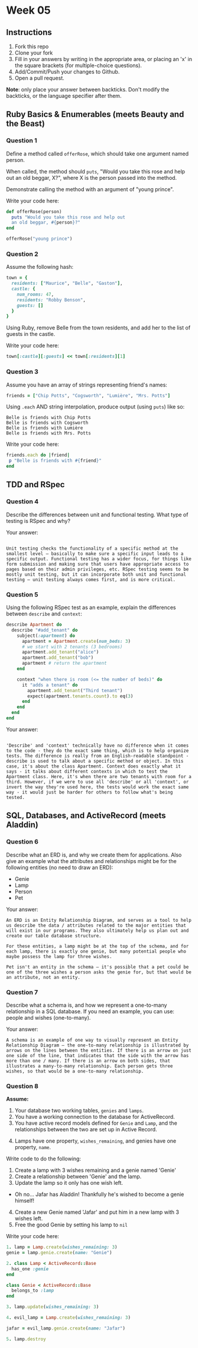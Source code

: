 # Week 05

## Instructions

1. Fork this repo
2. Clone your fork
3. Fill in your answers by writing in the appropriate area, or placing an 'x' in
the square brackets (for multiple-choice questions).
4. Add/Commit/Push your changes to Github.
5. Open a pull request.

**Note**: only place your answer between backticks. Don't modify the backticks,
or the language specifier after them.

## Ruby Basics & Enumerables (meets Beauty and the Beast)

### Question 1

Define a method called `offerRose`, which should take one argument named person.

When called, the method should `puts`, "Would you take this rose and help out
an old beggar, X?", where X is the person passed into the method.

Demonstrate calling the method with an argument of "young prince".

Write your code here:
```ruby
def offerRose(person)
  puts "Would you take this rose and help out
  an old beggar, #{person}?"
end

offerRose("young prince")
```

### Question 2

Assume the following hash:

```ruby
town = {
  residents: ["Maurice", "Belle", "Gaston"],
  castle: {
    num_rooms: 47,
    residents: "Robby Benson",
    guests: []
  }
}
```

Using Ruby, remove Belle from the town residents, and
add her to the list of guests in the castle.

Write your code here:
```ruby
town[:castle][:guests] << town[:residents][1]
```

### Question 3

Assume you have an array of strings representing friend's names:

```ruby
friends = ["Chip Potts", "Cogsworth", "Lumière", "Mrs. Potts"]
```

Using `.each` AND string interpolation, produce output (using `puts`) like so:

```
Belle is friends with Chip Potts
Belle is friends with Cogsworth
Belle is friends with Lumière
Belle is friends with Mrs. Potts
```

Write your code here:
```ruby
friends.each do |friend|
 p "Belle is friends with #{friend}"
end
```

## TDD and RSpec

### Question 4

Describe the differences between unit and functional testing. What type of testing is RSpec and why?

Your answer:
```text

Unit testing checks the functionality of a specific method at the smallest level – basically to make sure a specific input leads to a specific output. Functional testing has a wider focus, for things like form submission and making sure that users have appropriate access to pages based on their admin privileges, etc. RSpec testing seems to be mostly unit testing, but it can incorporate both unit and functional testing – unit testing always comes first, and is more critical.
```

### Question 5

Using the following RSpec test as an example, explain the differences between `describe` and `context`:

```ruby
describe Apartment do
  describe "#add_tenant" do
    subject(:apartment) do
      apartment = Apartment.create(num_beds: 3)
      # we start with 2 tenants (3 bedrooms)
      apartment.add_tenant("alice")
      apartment.add_tenant("bob")
      apartment # return the apartment
    end

    context "when there is room (<= the number of beds)" do
      it "adds a tenant" do
        apartment.add_tenant("Third tenant")
        expect(apartment.tenants.count).to eq(3)
      end
    end
  end
end
```

Your answer:
```text

'Describe' and 'context' technically have no difference when it comes to the code - they do the exact same thing, which is to help organize tests. The difference is really from an English-readable standpoint - describe is used to talk about a specific method or object. In this case, it's about the class Apartment. Context does exactly what it says - it talks about different contexts in which to test the Apartment class. Here, it's when there are two tenants with room for a third. However, if we were to use all 'describe' or all 'context', or invert the way they're used here, the tests would work the exact same way - it would just be harder for others to follow what's being tested.
```

## SQL, Databases, and ActiveRecord (meets Aladdin)

### Question 6

Describe what an ERD is, and why we create them for applications. Also give an
example what the attributes and relationships might be for the following
entities (no need to draw an ERD):
<!-- Maybe clarify whether they're meant to give relationships between all four entities or... -->
* Genie
* Lamp
* Person
* Pet

Your answer:
```
An ERD is an Entity Relationship Diagram, and serves as a tool to help us describe the data / attributes related to the major entities that will exist in our programs. They also ultimately help us plan out and create our table database structure.  

For these entities, a lamp might be at the top of the schema, and for each lamp, there is exactly one genie, but many potential people who maybe possess the lamp for three wishes.

Pet isn't an entity in the schema – it's possible that a pet could be one of the three wishes a person asks the genie for, but that would be an attribute, not an entity.
```

### Question 7

Describe what a schema is, and how we represent a one-to-many relationship in a
SQL database. If you need an example, you can use: people and wishes
(one-to-many).

Your answer:
```
A schema is an example of one way to visually represent an Entity Relationship Diagram – the one-to-many relationship is illustrated by arrows on the lines between the entities. If there is an arrow on just one side of the line, that indicates that the side with the arrow has more than one / many. If there is an arrow on both sides, that illustrates a many-to-many relationship. Each person gets three wishes, so that would be a one-to-many relationship.
```

### Question 8

**Assume:**
1. Your database two working tables, `genies` and `lamps`.
2. You have a working connection to the database for ActiveRecord.
3. You have active record models defined for `Genie` and `Lamp`, and the
relationships between the two are set up in Active Record.
<!-- Do we want to specifiy what kind of relationship they have, in case some students aren't familiar with the mythology...? -->
4. Lamps have one property, `wishes_remaining`, and genies have one property, `name`.

Write code to do the following:

1. Create a lamp with 3 wishes remaining and a genie named 'Genie'
2. Create a relationship between 'Genie' and the lamp.
3. Update the lamp so it only has one wish left.
  * Oh no... Jafar has Aladdin! Thankfully he's wished to become a genie himself!
4. Create a new Genie named 'Jafar' and put him in a new lamp with 3 wishes left.
5. Free the good Genie by setting his lamp to `nil`


Write your code here:
```ruby
1. lamp = Lamp.create(wishes_remaining: 3)
genie = lamp.genie.create(name: "Genie")

2. class Lamp < ActiveRecord::Base
  has_one :genie
end

class Genie < ActiveRecord::Base
  belongs_to :lamp
end

3. lamp.update(wishes_remaining: 3)

4. evil_lamp = Lamp.create(wishes_remaining: 3)

jafar = evil_lamp.genie.create(name: "Jafar")

5. lamp.destroy

```
